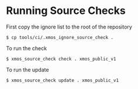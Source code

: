 # Running Source Checks

First copy the ignore list to the root of the repository

    $ cp tools/ci/.xmos_ignore_source_check .

To run the check

    $ xmos_source_check check . xmos_public_v1

To run the update 

    $ xmos_source_check update . xmos_public_v1
